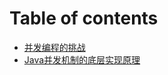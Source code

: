 # Table of contents

* [并发编程的挑战](README.md)
* [Java并发机制的底层实现原理](java-bing-fa-ji-zhi-de-di-ceng-shi-xian-yuan-li.md)

